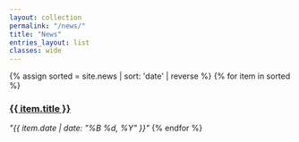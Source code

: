 ```yaml
---
layout: collection
permalink: "/news/"
title: "News"
entries_layout: list
classes: wide
---
```

{% assign sorted = site.news | sort: 'date' | reverse %}
{% for item in sorted %}
<h3><a href="{{ item.url }}">{{ item.title }}</a></h3>
<i>"{{ item.date | date: "%B %d, %Y" }}"</i>
{% endfor %}
